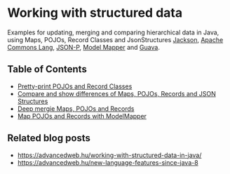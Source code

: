 # Working with structured data

Examples for updating, merging and comparing hierarchical data in Java, using Maps, POJOs, Record Classes and JsonStructures
[Jackson](https://github.com/FasterXML/jackson),
[Apache Commons Lang](https://commons.apache.org/proper/commons-lang/),
[JSON-P](https://javaee.github.io/jsonp/),
[Model Mapper](https://github.com/modelmapper/modelmapper) and
[Guava](https://github.com/google/guava).

## Table of Contents

- [Pretty-print POJOs and Record Classes](https://github.com/dodie/java-tutorials/blob/master/working-with-structured-data/src/test/java/hu/advancedweb/datamapper/PrettyPrintTest.java)
- [Compare and show differences of Maps, POJOs, Records and JSON Structures](https://github.com/dodie/java-tutorials/blob/master/working-with-structured-data/src/test/java/hu/advancedweb/datamapper/DiffTest.java)
- [Deep mergie Maps, POJOs and Records](https://github.com/dodie/java-tutorials/blob/master/working-with-structured-data/src/test/java/hu/advancedweb/datamapper/DeepMergeTest.java)
- [Map POJOs and Records with ModelMapper](https://github.com/dodie/java-tutorials/blob/master/working-with-structured-data/src/test/java/hu/advancedweb/datamapper/ModelMapperTest.java)

## Related blog posts

- https://advancedweb.hu/working-with-structured-data-in-java/
- https://advancedweb.hu/new-language-features-since-java-8
